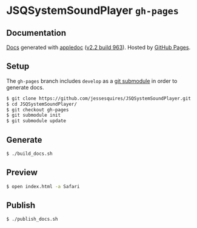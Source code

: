 # JSQSystemSoundPlayer `gh-pages`

## Documentation

[Docs](http://www.jessesquires.com/JSQSystemSoundPlayer/) generated with [appledoc](https://github.com/tomaz/appledoc) ([v2.2 build 963](https://github.com/tomaz/appledoc/releases/tag/v2.2-963)). Hosted by [GitHub Pages](https://pages.github.com).

## Setup

The `gh-pages` branch includes `develop` as a [git submodule](http://git-scm.com/book/en/v2/Git-Tools-Submodules) in order to generate docs.

````bash
$ git clone https://github.com/jessesquires/JSQSystemSoundPlayer.git
$ cd JSQSystemSoundPlayer/
$ git checkout gh-pages
$ git submodule init
$ git submodule update
````

## Generate

````bash
$ ./build_docs.sh
````

## Preview

````bash
$ open index.html -a Safari
````

## Publish

````bash
$ ./publish_docs.sh
````
